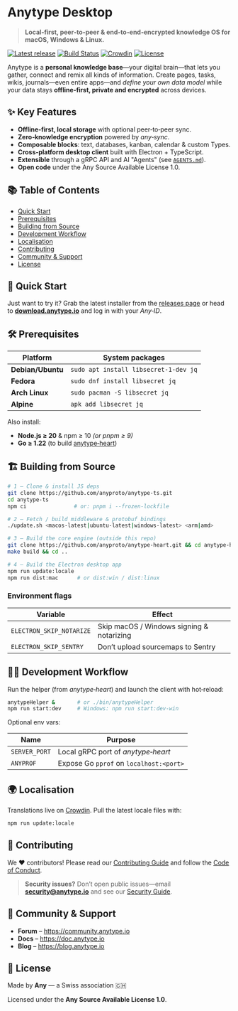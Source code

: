 # Anytype Desktop

> **Local‑first, peer‑to‑peer & end‑to‑end‑encrypted knowledge OS for macOS, Windows & Linux.**

[![Latest release](https://img.shields.io/github/v/release/anyproto/anytype-ts?label=Download)](https://github.com/anyproto/anytype-ts/releases)
[![Build Status](https://github.com/anyproto/anytype-ts/actions/workflows/build.yml/badge.svg?branch=main&event=release)](https://github.com/anyproto/anytype-ts/actions/workflows/build.yml)
[![Crowdin](https://badges.crowdin.net/anytype-desktop/localized.svg)](https://crowdin.com/project/anytype-desktop)
[![License](https://img.shields.io/badge/license-ASAL-1.0-blue.svg)](LICENSE.md)

Anytype is a **personal knowledge base**—your digital brain—that lets you gather, connect and remix all kinds of information. Create pages, tasks, wikis, journals—even entire apps—and *define your own data model* while your data stays **offline‑first, private and encrypted** across devices.


## ✨ Key Features

- **Offline‑first, local storage** with optional peer‑to‑peer sync.
- **Zero‑knowledge encryption** powered by *any‑sync*.
- **Composable blocks**: text, databases, kanban, calendar & custom Types.
- **Cross‑platform desktop client** built with Electron + TypeScript.
- **Extensible** through a gRPC API and AI "Agents" (see [`AGENTS.md`](./AGENTS.md)).
- **Open code** under the Any Source Available License 1.0.

## 📚 Table of Contents

- [Quick Start](#-quick-start)
- [Prerequisites](#-prerequisites)
- [Building from Source](#-building-from-source)
- [Development Workflow](#-development-workflow)
- [Localisation](#-localisation)
- [Contributing](#-contributing)
- [Community & Support](#-community--support)
- [License](#-license)


## 🚀 Quick Start

Just want to try it? Grab the latest installer from the [releases page](https://github.com/anyproto/anytype-ts/releases) or head to **[download.anytype.io](https://download.anytype.io)** and log in with your *Any‑ID*.


## 🛠 Prerequisites

| Platform          | System packages                            |
|-------------------|--------------------------------------------|
| **Debian/Ubuntu** | `sudo apt install libsecret-1-dev jq`      |
| **Fedora**        | `sudo dnf install libsecret jq`            |
| **Arch Linux**    | `sudo pacman -S libsecret jq`              |
| **Alpine**        | `apk add libsecret jq`                     |

Also install:

- **Node.js ≥ 20** & npm ≥ 10 *(or pnpm ≥ 9)*
- **Go ≥ 1.22** (to build [anytype‑heart](https://github.com/anyproto/anytype-heart))


## 🏗 Building from Source

```bash
# 1 – Clone & install JS deps
git clone https://github.com/anyproto/anytype-ts.git
cd anytype-ts
npm ci               # or: pnpm i --frozen-lockfile

# 2 – Fetch / build middleware & protobuf bindings
./update.sh <macos-latest|ubuntu-latest|windows-latest> <arm|amd>

# 3 – Build the core engine (outside this repo)
git clone https://github.com/anyproto/anytype-heart.git && cd anytype-heart
make build && cd ..

# 4 – Build the Electron desktop app
npm run update:locale
npm run dist:mac      # or dist:win / dist:linux
```

### Environment flags

| Variable                 | Effect                                           |
|--------------------------|--------------------------------------------------|
| `ELECTRON_SKIP_NOTARIZE` | Skip macOS / Windows signing & notarizing         |
| `ELECTRON_SKIP_SENTRY`   | Don’t upload sourcemaps to Sentry                 |


## 🧑‍💻 Development Workflow

Run the helper (from *anytype‑heart*) and launch the client with hot‑reload:

```bash
anytypeHelper &       # or ./bin/anytypeHelper
npm run start:dev     # Windows: npm run start:dev-win
```

Optional env vars:

| Name         | Purpose                                  |
|--------------|-------------------------------------------|
| `SERVER_PORT`| Local gRPC port of *anytype‑heart*        |
| `ANYPROF`    | Expose Go `pprof` on `localhost:<port>`   |


## 🌍 Localisation

Translations live on [Crowdin](https://crowdin.com/project/anytype-desktop). Pull the latest locale files with:

```bash
npm run update:locale
```


## 🤝 Contributing

We ♥ contributors! Please read our [Contributing Guide](https://github.com/anyproto/.github/blob/main/docs/CONTRIBUTING.md) and follow the [Code of Conduct](https://github.com/anyproto/.github/blob/main/docs/CODE_OF_CONDUCT.md).

> **Security issues?** Don’t open public issues—email **security@anytype.io** and see our [Security Guide](https://github.com/anyproto/anytype-ts?tab=security-ov-file).


## 💬 Community & Support

- **Forum** – <https://community.anytype.io>
- **Docs** – <https://doc.anytype.io>
- **Blog** – <https://blog.anytype.io>


## 📝 License

Made by **Any** — a Swiss association 🇨🇭

Licensed under the **Any Source Available License 1.0**.
